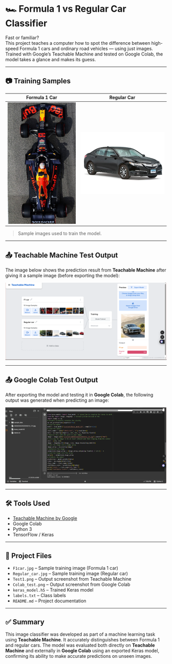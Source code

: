 # 🏎️ Formula 1 vs Regular Car Classifier

Fast or familiar?  
This project teaches a computer how to spot the difference between high-speed Formula 1 cars and ordinary road vehicles — using just images. Trained with Google’s Teachable Machine and tested on Google Colab, the model takes a glance and makes its guess.

---

## 📷 Training Samples

| Formula 1 Car | Regular Car |
|---------------|-------------|
| ![](F1car.jpg) | ![](Regular_car.jpg) |

> Sample images used to train the model.

---

## 📤 Teachable Machine Test Output

The image below shows the prediction result from **Teachable Machine** after giving it a sample image (before exporting the model):

![](Test1.png)

---

## 📤 Google Colab Test Output

After exporting the model and testing it in **Google Colab**, the following output was generated when predicting an image:

![](Colab_test.png)

---

## 🛠️ Tools Used

- [Teachable Machine by Google](https://teachablemachine.withgoogle.com/)
- Google Colab
- Python 3
- TensorFlow / Keras

---

## 📁 Project Files

- `F1car.jpg` – Sample training image (Formula 1 car)
- `Regular_car.jpg` – Sample training image (Regular car)
- `Test1.png` – Output screenshot from Teachable Machine
- `Colab_test.png` – Output screenshot from Google Colab
- `keras_model.h5` – Trained Keras model
- `labels.txt` – Class labels
- `README.md` – Project documentation

---

## ✅ Summary

This image classifier was developed as part of a machine learning task using **Teachable Machine**. It accurately distinguishes between Formula 1 and regular cars. The model was evaluated both directly on **Teachable Machine** and externally in **Google Colab** using an exported Keras model, confirming its ability to make accurate predictions on unseen images.






